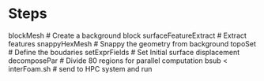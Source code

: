 # Steps
blockMesh                     # Create a background block
surfaceFeatureExtract         # Extract features
snappyHexMesh                 # Snappy the geometry from background
topoSet                       # Define the boudaries
setExprFields                 # Set Initial surface displacement
decomposePar                  # Divide 80 regions for parallel computation 
bsub < interFoam.sh           # send to HPC system and run
